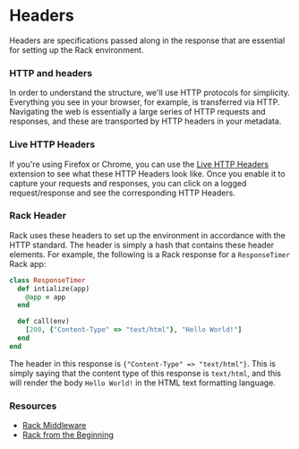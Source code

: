 # Headers

Headers are specifications passed along in the response that are essential for setting up the Rack environment.

### HTTP and headers

In order to understand the structure, we'll use HTTP protocols for simplicity. Everything you see in your browser, for example, is transferred via HTTP. Navigating the web is essentially a large series of HTTP requests and responses, and these are transported by HTTP headers in your metadata.

### Live HTTP Headers
If you're using Firefox or Chrome, you can use the [Live HTTP Headers](https://chrome.google.com/webstore/detail/live-http-headers/iaiioopjkcekapmldfgbebdclcnpgnlo?hl=en) extension to see what these HTTP Headers look like. Once you enable it to capture your requests and responses, you can click on a logged request/response and see the corresponding HTTP Headers.

### Rack Header
Rack uses these headers to set up the environment in accordance with the HTTP standard. The header is simply a hash that contains these header elements. For example, the following is a Rack response for a `ResponseTimer` Rack app:

```ruby
class ResponseTimer
  def intialize(app)
    @app = app
  end

  def call(env)
    [200, {"Content-Type" => "text/html"}, "Hello World!"]
  end
end
```

The header in this response is `{"Content-Type" => "text/html"}`. This is simply saying that the content type of this response is `text/html`, and this will render the body `Hello World!` in the HTML text formatting language.

### Resources
- [Rack Middleware](http://asciicasts.com/episodes/151-rack-middleware)
- [Rack from the Beginning](http://hawkins.io/2012/07/rack_from_the_beginning/)
